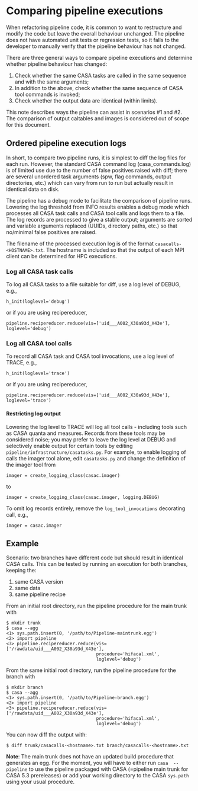 # Comparing pipeline executions
When refactoring pipeline code, it is common to want to restructure and 
modify the code but leave the overall behaviour unchanged. The pipeline does
not have automated unit tests or regression tests, so it falls to the 
developer to manually verify that the pipeline behaviour has not changed.

There are three general ways to compare pipeline executions and determine 
whether pipeline behaviour has changed:

1. Check whether the same CASA tasks are called in the same sequence and with
the same arguments;
1. In addition to the above, check whether the same sequence of CASA tool
commands is invoked;
1. Check whether the output data are identical (within limits).
 
This note describes ways the pipeline can assist in scenarios #1 and #2. The
comparison of output caltables and images is considered out of scope for this
document. 

## Ordered pipeline execution logs
In short, to compare two pipeline runs, it is simplest to diff the log files
for each run. However, the standard CASA command log (casa_commands.log) is of
limited use due to the number of false positives raised with diff; there are
several unordered task arguments (spw, flag commands, output directories, 
etc.) which can vary from run to run but actually result in identical data on
disk.

The pipeline has a debug mode to facilitate the comparison of pipeline runs.
Lowering the log threshold from INFO results enables a debug mode which
processes all CASA task calls and CASA tool calls and logs them to a file. The
log records are processed to give a stable output; arguments are sorted and
variable arguments replaced (UUIDs, directory paths, etc.) so that no/minimal
false positives are raised. 

The filename of the processed execution log is of the format
`casacalls-<HOSTNAME>.txt`. The hostname is included so that the output of
each MPI client can be determined for HPC executions.  

### Log all CASA task calls
To log all CASA tasks to a file suitable for diff, use a log level of DEBUG, e.g., 
```
h_init(loglevel='debug')
```
or if you are using recipereducer, 
```
pipeline.recipereducer.reduce(vis=['uid___A002_X30a93d_X43e'], loglevel='debug')
```

### Log all CASA tool calls

To record all CASA task and CASA tool invocations, use a log level of TRACE, 
e.g.,
```
h_init(loglevel='trace')
```
or if you are using recipereducer, 
```
pipeline.recipereducer.reduce(vis=['uid___A002_X30a93d_X43e'], loglevel='trace')
```

#### Restricting log output
Lowering the log level to TRACE will log all tool calls - including tools such
as CASA quanta and measures. Records from these tools may be considered noise;
you may prefer to leave the log level at DEBUG and selectively enable output
for certain tools by editing `pipeline/infrastructure/casatasks.py`. For
example, to enable logging of calls the imager tool alone, edit `casatasks.py`
and change the definition of the imager tool from
```
imager = create_logging_class(casac.imager)
```
to 
```
imager = create_logging_class(casac.imager, logging.DEBUG)
```
To omit log records entirely, remove the `log_tool_invocations` decorating
call, e.g., 
```
imager = casac.imager
```
## Example
Scenario: two branches have different code but should result in identical CASA
calls. This can be tested by running an execution for both branches, keeping the:

1. same CASA version
1. same data
1. same pipeline recipe

From an initial root directory, run the pipeline procedure for the main trunk with 

```
$ mkdir trunk
$ casa --agg
<1> sys.path.insert(0, '/path/to/Pipeline-maintrunk.egg')
<2> import pipeline
<3> pipeline.recipereducer.reduce(vis=['/rawdata/uid___A002_X30a93d_X43e'], 
                                  procedure='hifacal.xml',
                                  loglevel='debug')                               
```

From the same initial root directory, run the pipeline procedure for the branch with 
```
$ mkdir branch
$ casa --agg
<1> sys.path.insert(0, '/path/to/Pipeline-branch.egg')
<2> import pipeline
<3> pipeline.recipereducer.reduce(vis=['/rawdata/uid___A002_X30a93d_X43e'], 
                                  procedure='hifacal.xml',
                                  loglevel='debug')                               
```
You can now diff the output with:
```
$ diff trunk/casacalls-<hostname>.txt branch/casacalls-<hostname>.txt
```

**Note**: The main trunk does not have an updated build procedure that
generates an egg. For the moment, you will have to either run `casa 
--pipeline` to use the pipeline packaged with CASA (=pipeline main trunk for
CASA 5.3 prereleases) or add your working directory to the CASA `sys.path` 
using your usual procedure. 
